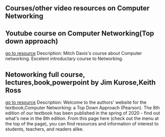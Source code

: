 ## Courses/other video resources on Computer Networking

## Youtube course on Computer Networking(Top down approach)
[go to resource](https://www.youtube.com/watch?v=csBg_ISJGnA&list=PLW1yb8L3S1njNqzXgaxUAgAxscBef1RfV&ab_channel=MitchDavis)
	Description: Mitch Davis's course about Computer networking. Excelent introductary course to Networking.

## Netoworking full course, lectures,book,powerpoint by Jim Kurose,Keith Ross
[go to resource](http://gaia.cs.umass.edu/kurose_ross/index.html)
	Description: Welcome to the authors' website for the textbook,Computer Networking: a Top Down Approach (Pearson). The 8th edition of our textbook has been published in the spring of 2020 - find out what's new in the 8th edition. From this page here (check out the menu at the top of the page), you can find resources and information of interest to students, teachers, and readers alike.

